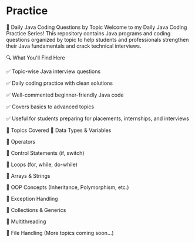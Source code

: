 # Practice
📌 Daily Java Coding Questions by Topic
Welcome to my Daily Java Coding Practice Series!
This repository contains Java programs and coding questions organized by topic to help students and professionals strengthen their Java fundamentals and crack technical interviews.

🔍 What You'll Find Here

✅ Topic-wise Java interview questions

✅ Daily coding practice with clean solutions

✅ Well-commented beginner-friendly Java code

✅ Covers basics to advanced topics

✅ Useful for students preparing for placements, internships, and interviews

🧠 Topics Covered
🔸 Data Types & Variables

🔸 Operators

🔸 Control Statements (if, switch)

🔸 Loops (for, while, do-while)

🔸 Arrays & Strings

🔸 OOP Concepts (Inheritance, Polymorphism, etc.)

🔸 Exception Handling

🔸 Collections & Generics

🔸 Multithreading

🔸 File Handling
(More topics coming soon...)
